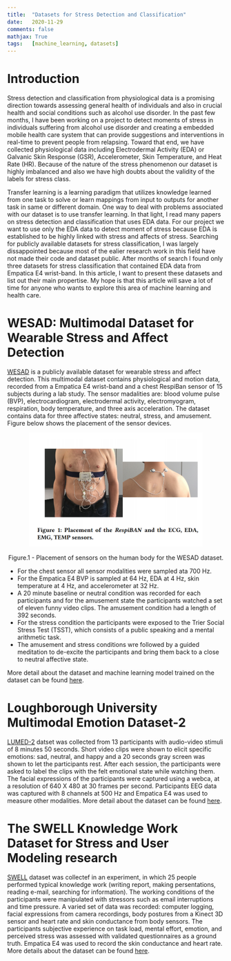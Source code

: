 ```yaml
---
title: 	"Datasets for Stress Detection and Classification"
date: 	2020-11-29
comments: false
mathjax: True
tags: 	[machine_learning, datasets]
---
```


# Introduction
Stress detection and classification from physiological data is a promising direction towards assessing general health of
individuals and also in crucial health and social conditions such as alcohol use disorder. In the past few months, I have been working
on a project to detect moments of stress in individuals suffering from alcohol use disorder and creating a embedded mobile health care
system that can provide suggestions and interventions in real-time to prevent people from relapsing. Toward that end, we have collected physiological data 
including Electrodermal Activity (EDA) or Galvanic Skin Response (GSR), Accelerometer, Skin Temperature, and Heat Rate (HR). Because of the nature of the stress phenomenon
our dataset is highly imbalanced and also we have high doubts about the validity of the labels for stress class. 

Transfer learning is a learning paradigm that utilizes knowledge learned from one task to solve or learn mappings from input to outputs for another task in same or different
domain. One way to deal with problems associated with our dataset is to use transfer learning. In that light, I read many papers on stress detection and classification that uses
EDA data. For our project we want to use only the EDA data to detect moment of stress because EDA is established to be highly linked with stress and affects of stress. Searching for 
publicly available datasets for stress classification, I was largely dissappointed because most of the ealier research work in this field have not made their code and dataset public. After months of search I found only three datasets for stress classification that contained EDA data from Empatica E4 wrist-band. In this article, I want to present these datasets and list out their main propertise. My hope is that this article will save a lot of time for anyone who wants to explore this area of machine learning and health care.

# WESAD: Multimodal Dataset for Wearable Stress and Affect Detection
[WESAD](https://ubicomp.eti.uni-siegen.de/home/datasets/icmi18/) is a publicly available dataset for wearable stress and affect detection. This multimodal dataset contains physiological and motion data, recorded from a Empatica E4 wrist-band and a chest RespiBan sensor of 15 subjects during a lab study. The sensor madalities are: blood volume pulse (BVP), electrocardiogram, electrodermal activity, electromyogram, respiration, body temperature, and three axis acceleration. The dataset contains data for three affective states: neutral, stress, and amusement. Figure below shows the placement of the sensor devices. 

<p align="center">
  <img src="../assets/images/wesad_placement.png" alt="WESAD Sensor Body Placement" style="width:80%"/>
  <figcaption align="center">Figure.1 - Placement of sensors on the human body for the WESAD dataset.</figcaption>
</p>

- For the chest sensor all sensor modalities were sampled ata 700 Hz.
- For the Empatica E4 BVP is sampled at 64 Hz, EDA at 4 Hz, skin temperature at 4 Hz, and accelerometer at 32 Hz. 
- A 20 minute baseline or neutral condition was recorded for each participants and for the amusement state the participants watched a set of eleven funny video clips. The amusement condition had a length of 392 seconds. 
- For the stress condition the participants were exposed to the Trier Social Stress Test (TSST), which consists of a public speaking and a mental arithmetic task. 
- The amusement and stress conditions wre followed by a guided meditation to de-excite the participants and bring them back to a close to neutral affective state. 

More detail about the dataset and machine learning model trained on the dataset can be found [here](https://www.eti.uni-siegen.de/ubicomp/papers/ubi_icmi2018.pdf).


# Loughborough University Multimodal Emotion Dataset-2
[LUMED-2](https://figshare.com/articles/dataset/Loughborough_University_Multimodal_Emotion_Dataset_-_2/12644033) datset was collected from 13 participants with audio-video stimuli of 8 minutes 50 seconds. Short video clips were shown to elicit specific emotions: sad, neutral, and happy and a 20 seconds gray screen was shown to let the participants rest. After each session, the participants were asked to label the clips with the felt emotional state while watching them. The facial expressions of the participants were captured using a webca, at a resolution of 640 X 480 at 30 frames per second. Participants EEG data was captured with 8 channels at 500 Hz and Empatica E4 was used to measure other modalities. More detail about the dataset can be found [here](https://ieeexplore.ieee.org/stamp/stamp.jsp?tp=&arnumber=9195813).


# The SWELL Knowledge Work Dataset for Stress and User Modeling research
[SWELL](http://cs.ru.nl/~skoldijk/SWELL-KW/Dataset.html) dataset was collectef in an experiment, in which 25 people performed typical knowledge work (writing report, making persentations, reading e-mail, searching for information). The working conditions of the participants were manipulated with stressors such as email interruptions and time pressure. A varied set of data was recorded: computer logging, facial expressions from camera recordings, body postures from a Kinect 3D sensor and heart rate and skin conductance from body sensors. The participants subjective experience on task load, mental effort, emotion, and perceived stress was assessed with validated questionnaires as a ground truth. Empatica E4 was used to record the skin conductance and heart rate. More details about the dataset can be found [here](https://dl.acm.org/doi/10.1145/2663204.2663257).